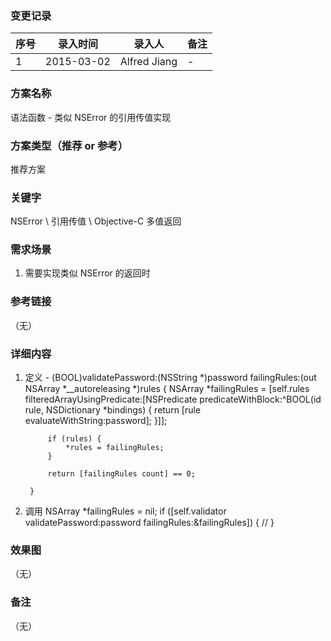 ### 变更记录
| 序号 | 录入时间 | 录入人 | 备注 |
| -- | -- | -- | -- |
| 1 | 2015-03-02 | Alfred Jiang | - |

### 方案名称
语法函数 - 类似 NSError 的引用传值实现

### 方案类型（推荐 or 参考）
推荐方案

### 关键字
NSError \ 引用传值 \ Objective-C 多值返回

### 需求场景
1. 需要实现类似 NSError 的返回时

### 参考链接
（无）

### 详细内容
1. 定义
        - (BOOL)validatePassword:(NSString *)password
                    failingRules:(out NSArray *__autoreleasing *)rules
        {
            NSArray *failingRules = [self.rules filteredArrayUsingPredicate:[NSPredicate predicateWithBlock:^BOOL(id <NJOPasswordRule> rule, NSDictionary *bindings) {
                return [rule evaluateWithString:password];
            }]];

            if (rules) {
                *rules = failingRules;
            }

            return [failingRules count] == 0;

        }

2. 调用
        NSArray *failingRules = nil;
        if ([self.validator validatePassword:password failingRules:&failingRules]) {
            //
        }

### 效果图
（无）

### 备注
（无）
